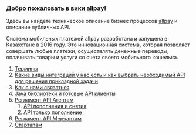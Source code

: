 ### Добро пожаловать в вики [allpay](https://allpay.kz/)!

Здесь вы найдете техническое описание бизнес процессов [allpay](https://allpay.kz/) и описание публичных API.

Система мобильных платежей allpay разработана и запущена в Казахстане в 2016 году. Это инновационная система, которая позволяет совершать любые платежи, осуществлять денежные переводы, оплачивать товары и услуги со счета своего мобильного кошелька.

1. [Термины](#Термины)
2. [Какие виды интеграций у нас есть и как выбрать необходимый API для решения прикладной задачи](https://github.com/allpaykz/documentation/wiki/%D0%9A%D0%B0%D0%BA%D0%B8%D0%B5-%D0%B2%D0%B8%D0%B4%D1%8B-%D0%B8%D0%BD%D1%82%D0%B5%D0%B3%D1%80%D0%B0%D1%86%D0%B8%D0%B9-%D1%83-%D0%BD%D0%B0%D1%81-%D0%B5%D1%81%D1%82%D1%8C)
3. [Как с нами связатьcя](https://github.com/allpaykz/documentation/wiki/%D0%9A%D0%B0%D0%BA-%D1%81-%D0%BD%D0%B0%D0%BC%D0%B8-%D1%81%D0%B2%D1%8F%D0%B7%D0%B0%D1%82%D1%8Cc%D1%8F)
4. [Java библиотеки и готовые API клиенты](https://github.com/allpaykz/allpay-public)
5. [Регламент API Агентам](https://github.com/allpaykz/documentation/wiki/%D0%A0%D0%B5%D0%B3%D0%BB%D0%B0%D0%BC%D0%B5%D0%BD%D1%82-API-%D0%90%D0%B3%D0%B5%D0%BD%D1%82%D0%B0)
   1. [API пополнения и снятия](https://github.com/allpaykz/documentation/wiki/API-%D0%9F%D0%BE%D0%BF%D0%BE%D0%BB%D0%BD%D0%B5%D0%BD%D0%B8%D1%8F-%D0%B8-%D0%A1%D0%BD%D1%8F%D1%82%D0%B8%D1%8F)
   2. [API только пополнение](https://github.com/allpaykz/documentation/wiki/API-%D0%9F%D0%BE%D0%BF%D0%BE%D0%BB%D0%BD%D0%B5%D0%BD%D0%B8%D1%8F)
6. [Регламент API Мерчантам](https://github.com/allpaykz/documentation/wiki/%D0%A0%D0%B5%D0%B3%D0%BB%D0%B0%D0%BC%D0%B5%D0%BD%D1%82-API-%D0%9C%D0%B5%D1%80%D1%87%D0%B0%D0%BD%D1%82%D0%B0%D0%BC)
7. [Стартапам](https://github.com/allpaykz/documentation/wiki/%D0%A1%D1%82%D0%B0%D1%80%D1%82%D0%B0%D0%BF%D0%B0%D0%BC)